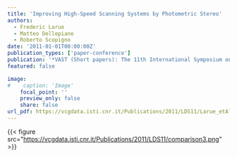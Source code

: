 ```yaml
---
title: 'Improving High-Speed Scanning Systems by Photometric Stereo'
authors:
  - Frederic Larue
  - Matteo Dellepiane
  - Roberto Scopigno
date: '2011-01-01T00:00:00Z'
publication_types: ['paper-conference']
publication: '*VAST (Short papers): The 11th International Symposium on Virtual Reality, Archaeology and Cultural Heritage*'
featured: false

image:
#    caption: 'Image'
    focal_point: ''
    preview_only: false
    share: false
url_pdf: https://vcgdata.isti.cnr.it/Publications/2011/LDS11/Larue_etAl_Improving.pdf
---
```

{{< figure src="https://vcgdata.isti.cnr.it/Publications/2011/LDS11/comparison3.png" >}}
